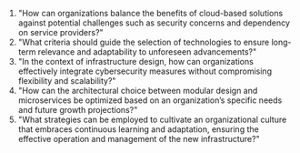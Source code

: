 1. "How can organizations balance the benefits of cloud-based solutions against potential challenges such as security concerns and dependency on service providers?"
2. "What criteria should guide the selection of technologies to ensure long-term relevance and adaptability to unforeseen advancements?"
3. "In the context of infrastructure design, how can organizations effectively integrate cybersecurity measures without compromising flexibility and scalability?"
4. "How can the architectural choice between modular design and microservices be optimized based on an organization’s specific needs and future growth projections?"
5. "What strategies can be employed to cultivate an organizational culture that embraces continuous learning and adaptation, ensuring the effective operation and management of the new infrastructure?"